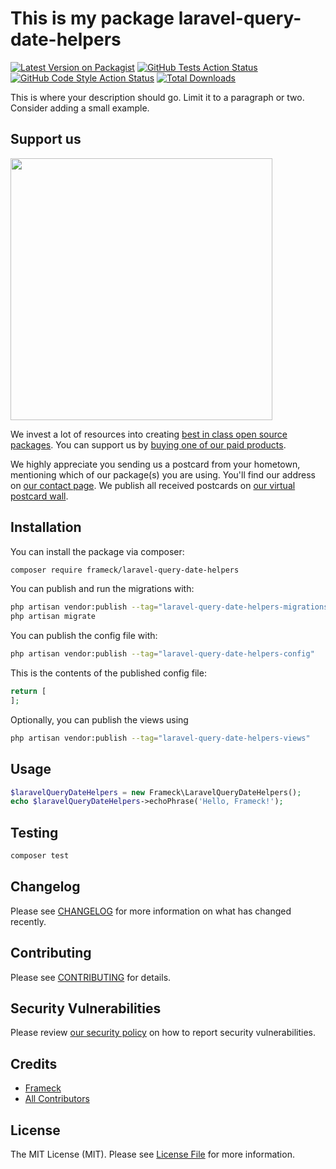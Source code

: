 # This is my package laravel-query-date-helpers

[![Latest Version on Packagist](https://img.shields.io/packagist/v/frameck/laravel-query-date-helpers.svg?style=flat-square)](https://packagist.org/packages/frameck/laravel-query-date-helpers)
[![GitHub Tests Action Status](https://img.shields.io/github/actions/workflow/status/frameck/laravel-query-date-helpers/run-tests.yml?branch=main&label=tests&style=flat-square)](https://github.com/frameck/laravel-query-date-helpers/actions?query=workflow%3Arun-tests+branch%3Amain)
[![GitHub Code Style Action Status](https://img.shields.io/github/actions/workflow/status/frameck/laravel-query-date-helpers/fix-php-code-style-issues.yml?branch=main&label=code%20style&style=flat-square)](https://github.com/frameck/laravel-query-date-helpers/actions?query=workflow%3A"Fix+PHP+code+style+issues"+branch%3Amain)
[![Total Downloads](https://img.shields.io/packagist/dt/frameck/laravel-query-date-helpers.svg?style=flat-square)](https://packagist.org/packages/frameck/laravel-query-date-helpers)

This is where your description should go. Limit it to a paragraph or two. Consider adding a small example.

## Support us

[<img src="https://github-ads.s3.eu-central-1.amazonaws.com/laravel-query-date-helpers.jpg?t=1" width="419px" />](https://spatie.be/github-ad-click/laravel-query-date-helpers)

We invest a lot of resources into creating [best in class open source packages](https://spatie.be/open-source). You can support us by [buying one of our paid products](https://spatie.be/open-source/support-us).

We highly appreciate you sending us a postcard from your hometown, mentioning which of our package(s) you are using. You'll find our address on [our contact page](https://spatie.be/about-us). We publish all received postcards on [our virtual postcard wall](https://spatie.be/open-source/postcards).

## Installation

You can install the package via composer:

```bash
composer require frameck/laravel-query-date-helpers
```

You can publish and run the migrations with:

```bash
php artisan vendor:publish --tag="laravel-query-date-helpers-migrations"
php artisan migrate
```

You can publish the config file with:

```bash
php artisan vendor:publish --tag="laravel-query-date-helpers-config"
```

This is the contents of the published config file:

```php
return [
];
```

Optionally, you can publish the views using

```bash
php artisan vendor:publish --tag="laravel-query-date-helpers-views"
```

## Usage

```php
$laravelQueryDateHelpers = new Frameck\LaravelQueryDateHelpers();
echo $laravelQueryDateHelpers->echoPhrase('Hello, Frameck!');
```

## Testing

```bash
composer test
```

## Changelog

Please see [CHANGELOG](CHANGELOG.md) for more information on what has changed recently.

## Contributing

Please see [CONTRIBUTING](CONTRIBUTING.md) for details.

## Security Vulnerabilities

Please review [our security policy](../../security/policy) on how to report security vulnerabilities.

## Credits

- [Frameck](https://github.com/Frameck)
- [All Contributors](../../contributors)

## License

The MIT License (MIT). Please see [License File](LICENSE.md) for more information.
